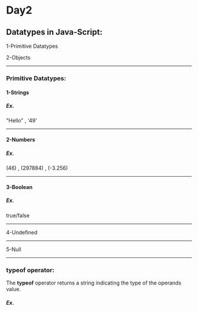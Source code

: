 # Day2

## Datatypes in Java-Script:
1-Primitive Datatypes

2-Objects

---
### Primitive Datatypes:
#### 1-Strings
##### Ex.
"Hello" , '49'

----
#### 2-Numbers
##### Ex.
(46) , (297884) , (-3.256)

---
#### 3-Boolean
##### Ex.
true/false

---
4-Undefined

---
5-Null

---

### typeof operator:
The **typeof** operator returns a string indicating the type of the operands value.

##### Ex.



